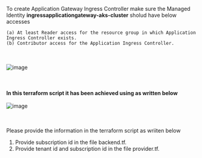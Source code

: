 To create Application Gateway Ingress Controller make sure the Managed Identity **ingressapplicationgateway-aks-cluster** sholud have below accesses
```
(a) At least Reader access for the resource group in which Application Ingress Controller exists.
(b) Contributor access for the Application Ingress Controller.
```
<br> <br/>
![image](https://github.com/singhritesh85/terraform-azure/assets/56765895/7380c694-81bd-43dd-83be-61c45d952783)
<br> <br/> <br> <br/>
**In this terraform script it has been achieved using as written below**
<br> <br/>
![image](https://github.com/singhritesh85/terraform-azure/assets/56765895/1f158295-c45b-4663-b081-1922b199881b)

<br><br/>
Please provide the information in the terraform script as wriiten below
1. Provide subscription id in the file backend.tf. 
2. Provide tenant id and subscription id in the file provider.tf.

